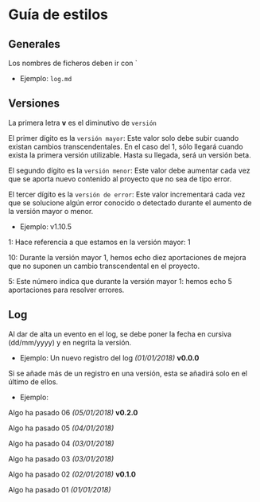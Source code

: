 # Guía de estilos

## Generales

Los nombres de ficheros deben ir con `
- Ejemplo: `log.md`

## Versiones

La primera letra **v** es el diminutivo de `versión`

El primer dígito es la `versión mayor`: Este valor solo
debe subir cuando existan cambios transcendentales. En el caso del 1, sólo llegará cuando exista la primera versión utilizable. Hasta su llegada, será un versión beta.

El segundo dígito es la `versión menor`: Este valor debe aumentar cada vez que se aporta nuevo contenido al proyecto que no sea de tipo error.

El tercer dígito es la `versión de error`: Este valor incrementará cada vez que se solucione algún error conocido o detectado durante el aumento de la versión mayor o menor.

- Ejemplo: v1.10.5

1: Hace referencia a que estamos en la versión mayor: 1

10: Durante la versión mayor 1, hemos echo diez aportaciones de mejora que no suponen un cambio transcendental en el proyecto.

5: Este número indica que durante la versión mayor 1: hemos echo 5 aportaciones para resolver errores.

## Log

Al dar de alta un evento en el log, se debe poner la fecha en cursiva (dd/mm/yyyy) y en negrita la versión.

- Ejemplo: Un nuevo registro del log *(01/01/2018)* **v0.0.0**

Si se añade más de un registro en una versión, esta se añadirá solo en el último de ellos.

- Ejemplo:

Algo ha pasado 06 *(05/01/2018)* **v0.2.0**

Algo ha pasado 05 *(04/01/2018)*

Algo ha pasado 04 *(03/01/2018)*

Algo ha pasado 03 *(03/01/2018)*

Algo ha pasado 02 *(02/01/2018)* **v0.1.0**

Algo ha pasado 01 *(01/01/2018)*
